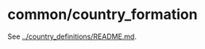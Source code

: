 # common/country_formation

See [../country_definitions/README.md](../country_definitions/README.md).
